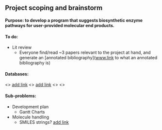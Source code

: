 ## Project scoping and brainstorm


#### Purpose: to develop a program that suggests biosynthetic enzyme pathways for user-provided molecular end products.

#### To do:
* Lit review
  * Everyone find/read ~3 papers relevant to the project at hand, and generate an [annotated bibliography](www.link to what an annotated bibliography is)
  

#### Databases:
<> [add link](https://metacyc.org/)
<> [add link](https://www.genome.jp/kegg/)
<>
<>


#### Sub-problems:
* Development plan
  * Gantt Charts
* Molecule handling
  * SMILES strings? [add link]()



